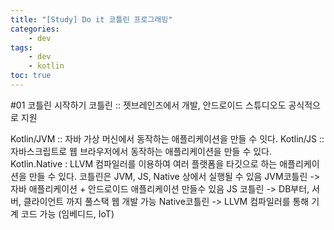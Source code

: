 ```yaml
---
title: "[Study] Do it 코틀린 프로그래밍"
categories:
    - dev
tags:
    - dev
    - kotlin
toc: true
---
```

#01 코틀린 시작하기
코틀린 :: 젯브레인즈에서 개발, 안드로이드 스튜디오도 공식적으로 지원

Kotlin/JVM :: 자바 가상 머신에서 동작하는 애플리케이션을 만들 수 잇다.
Kotlin/JS :: 자바스크립트로 웹 브라우저에서 동작하는 애플리케이션을 만들 수 있다.
Kotlin.Native : LLVM 컴파일러를 이용하여 여러 플랫폼을 타깃으로 하는 애플리케이션을 만들 수 있다.
코틀린은 JVM, JS, Native 상에서 실행될 수 있음
JVM코틀린 -> 자바 애플리케이션 + 안드로이드 애플리케이션 만들수 있음
JS 코틀린 -> DB부터, 서버, 클라이언트 까지 풀스택 웹 개발 가능
Native코틀린 -> LLVM 컴파일러를 통해 기계 코드 가능 (임베디드, IoT)


<!--stackedit_data:
eyJoaXN0b3J5IjpbMTE0MDg5ODkwN119
-->